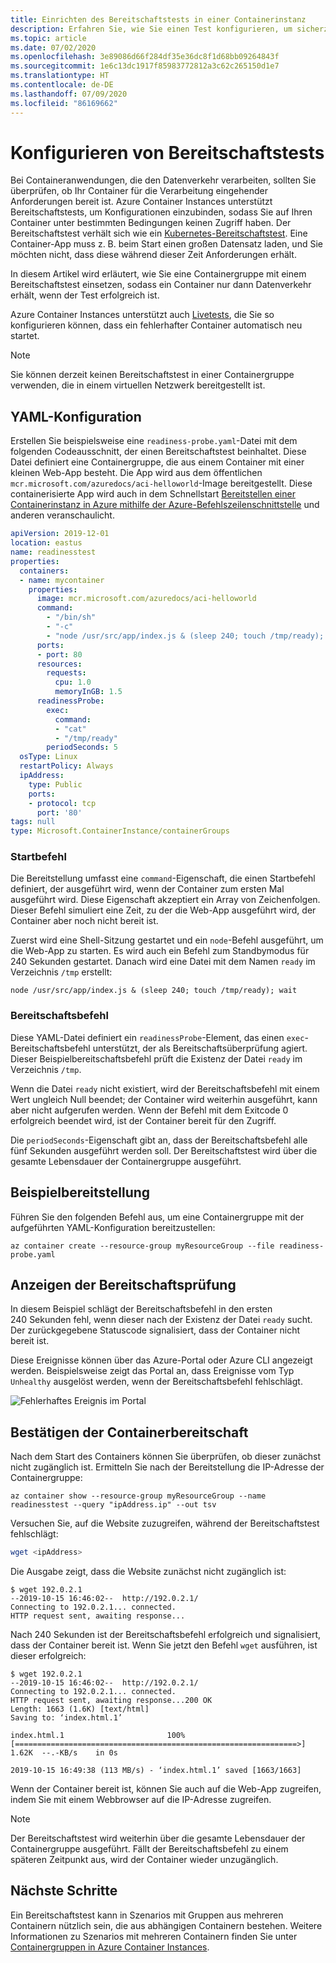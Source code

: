 ```yaml
---
title: Einrichten des Bereitschaftstests in einer Containerinstanz
description: Erfahren Sie, wie Sie einen Test konfigurieren, um sicherzustellen, dass Container in Azure Container Instances Anforderungen nur erhalten, wenn sie bereit sind.
ms.topic: article
ms.date: 07/02/2020
ms.openlocfilehash: 3e89086d66f284df35e36dc8f1d68bb09264843f
ms.sourcegitcommit: 1e6c13dc1917f85983772812a3c62c265150d1e7
ms.translationtype: HT
ms.contentlocale: de-DE
ms.lasthandoff: 07/09/2020
ms.locfileid: "86169662"
---
```

# <a name="configure-readiness-probes"></a>Konfigurieren von Bereitschaftstests

Bei Containeranwendungen, die den Datenverkehr verarbeiten, sollten Sie überprüfen, ob Ihr Container für die Verarbeitung eingehender Anforderungen bereit ist. Azure Container Instances unterstützt Bereitschaftstests, um Konfigurationen einzubinden, sodass Sie auf Ihren Container unter bestimmten Bedingungen keinen Zugriff haben. Der Bereitschaftstest verhält sich wie ein [Kubernetes-Bereitschaftstest](https://kubernetes.io/docs/tasks/configure-pod-container/configure-liveness-readiness-startup-probes/). Eine Container-App muss z. B. beim Start einen großen Datensatz laden, und Sie möchten nicht, dass diese während dieser Zeit Anforderungen erhält.

In diesem Artikel wird erläutert, wie Sie eine Containergruppe mit einem Bereitschaftstest einsetzen, sodass ein Container nur dann Datenverkehr erhält, wenn der Test erfolgreich ist.

Azure Container Instances unterstützt auch [Livetests](container-instances-liveness-probe.md), die Sie so konfigurieren können, dass ein fehlerhafter Container automatisch neu startet.

> [!NOTE]
> Sie können derzeit keinen Bereitschaftstest in einer Containergruppe verwenden, die in einem virtuellen Netzwerk bereitgestellt ist.

## <a name="yaml-configuration"></a>YAML-Konfiguration

Erstellen Sie beispielsweise eine `readiness-probe.yaml`-Datei mit dem folgenden Codeausschnitt, der einen Bereitschaftstest beinhaltet. Diese Datei definiert eine Containergruppe, die aus einem Container mit einer kleinen Web-App besteht. Die App wird aus dem öffentlichen `mcr.microsoft.com/azuredocs/aci-helloworld`-Image bereitgestellt. Diese containerisierte App wird auch in dem Schnellstart [Bereitstellen einer Containerinstanz in Azure mithilfe der Azure-Befehlszeilenschnittstelle](container-instances-quickstart.md) und anderen veranschaulicht.

```yaml
apiVersion: 2019-12-01
location: eastus
name: readinesstest
properties:
  containers:
  - name: mycontainer
    properties:
      image: mcr.microsoft.com/azuredocs/aci-helloworld
      command:
        - "/bin/sh"
        - "-c"
        - "node /usr/src/app/index.js & (sleep 240; touch /tmp/ready); wait"
      ports:
      - port: 80
      resources:
        requests:
          cpu: 1.0
          memoryInGB: 1.5
      readinessProbe:
        exec:
          command:
          - "cat"
          - "/tmp/ready"
        periodSeconds: 5
  osType: Linux
  restartPolicy: Always
  ipAddress:
    type: Public
    ports:
    - protocol: tcp
      port: '80'
tags: null
type: Microsoft.ContainerInstance/containerGroups
```

### <a name="start-command"></a>Startbefehl

Die Bereitstellung umfasst eine `command`-Eigenschaft, die einen Startbefehl definiert, der ausgeführt wird, wenn der Container zum ersten Mal ausgeführt wird. Diese Eigenschaft akzeptiert ein Array von Zeichenfolgen. Dieser Befehl simuliert eine Zeit, zu der die Web-App ausgeführt wird, der Container aber noch nicht bereit ist. 

Zuerst wird eine Shell-Sitzung gestartet und ein `node`-Befehl ausgeführt, um die Web-App zu starten. Es wird auch ein Befehl zum Standbymodus für 240 Sekunden gestartet. Danach wird eine Datei mit dem Namen `ready` im Verzeichnis `/tmp` erstellt:

```console
node /usr/src/app/index.js & (sleep 240; touch /tmp/ready); wait
```

### <a name="readiness-command"></a>Bereitschaftsbefehl

Diese YAML-Datei definiert ein `readinessProbe`-Element, das einen `exec`-Bereitschaftsbefehl unterstützt, der als Bereitschaftsüberprüfung agiert. Dieser Beispielbereitschaftsbefehl prüft die Existenz der Datei `ready` im Verzeichnis `/tmp`.

Wenn die Datei `ready` nicht existiert, wird der Bereitschaftsbefehl mit einem Wert ungleich Null beendet; der Container wird weiterhin ausgeführt, kann aber nicht aufgerufen werden. Wenn der Befehl mit dem Exitcode 0 erfolgreich beendet wird, ist der Container bereit für den Zugriff. 

Die `periodSeconds`-Eigenschaft gibt an, dass der Bereitschaftsbefehl alle fünf Sekunden ausgeführt werden soll. Der Bereitschaftstest wird über die gesamte Lebensdauer der Containergruppe ausgeführt.

## <a name="example-deployment"></a>Beispielbereitstellung

Führen Sie den folgenden Befehl aus, um eine Containergruppe mit der aufgeführten YAML-Konfiguration bereitzustellen:

```azurecli-interactive
az container create --resource-group myResourceGroup --file readiness-probe.yaml
```

## <a name="view-readiness-checks"></a>Anzeigen der Bereitschaftsprüfung

In diesem Beispiel schlägt der Bereitschaftsbefehl in den ersten 240 Sekunden fehl, wenn dieser nach der Existenz der Datei `ready` sucht. Der zurückgegebene Statuscode signalisiert, dass der Container nicht bereit ist.

Diese Ereignisse können über das Azure-Portal oder Azure CLI angezeigt werden. Beispielsweise zeigt das Portal an, dass Ereignisse vom Typ `Unhealthy` ausgelöst werden, wenn der Bereitschaftsbefehl fehlschlägt. 

![Fehlerhaftes Ereignis im Portal][portal-unhealthy]

## <a name="verify-container-readiness"></a>Bestätigen der Containerbereitschaft

Nach dem Start des Containers können Sie überprüfen, ob dieser zunächst nicht zugänglich ist. Ermitteln Sie nach der Bereitstellung die IP-Adresse der Containergruppe:

```azurecli
az container show --resource-group myResourceGroup --name readinesstest --query "ipAddress.ip" --out tsv
```

Versuchen Sie, auf die Website zuzugreifen, während der Bereitschaftstest fehlschlägt:

```bash
wget <ipAddress>
```

Die Ausgabe zeigt, dass die Website zunächst nicht zugänglich ist:
```
$ wget 192.0.2.1
--2019-10-15 16:46:02--  http://192.0.2.1/
Connecting to 192.0.2.1... connected.
HTTP request sent, awaiting response... 
```

Nach 240 Sekunden ist der Bereitschaftsbefehl erfolgreich und signalisiert, dass der Container bereit ist. Wenn Sie jetzt den Befehl `wget` ausführen, ist dieser erfolgreich:

```
$ wget 192.0.2.1
--2019-10-15 16:46:02--  http://192.0.2.1/
Connecting to 192.0.2.1... connected.
HTTP request sent, awaiting response...200 OK
Length: 1663 (1.6K) [text/html]
Saving to: ‘index.html.1’

index.html.1                       100%[===============================================================>]   1.62K  --.-KB/s    in 0s      

2019-10-15 16:49:38 (113 MB/s) - ‘index.html.1’ saved [1663/1663] 
```

Wenn der Container bereit ist, können Sie auch auf die Web-App zugreifen, indem Sie mit einem Webbrowser auf die IP-Adresse zugreifen.

> [!NOTE]
> Der Bereitschaftstest wird weiterhin über die gesamte Lebensdauer der Containergruppe ausgeführt. Fällt der Bereitschaftsbefehl zu einem späteren Zeitpunkt aus, wird der Container wieder unzugänglich. 
> 

## <a name="next-steps"></a>Nächste Schritte

Ein Bereitschaftstest kann in Szenarios mit Gruppen aus mehreren Containern nützlich sein, die aus abhängigen Containern bestehen. Weitere Informationen zu Szenarios mit mehreren Containern finden Sie unter [Containergruppen in Azure Container Instances](container-instances-container-groups.md).

<!-- IMAGES -->
[portal-unhealthy]: ./media/container-instances-readiness-probe/readiness-probe-failed.png
